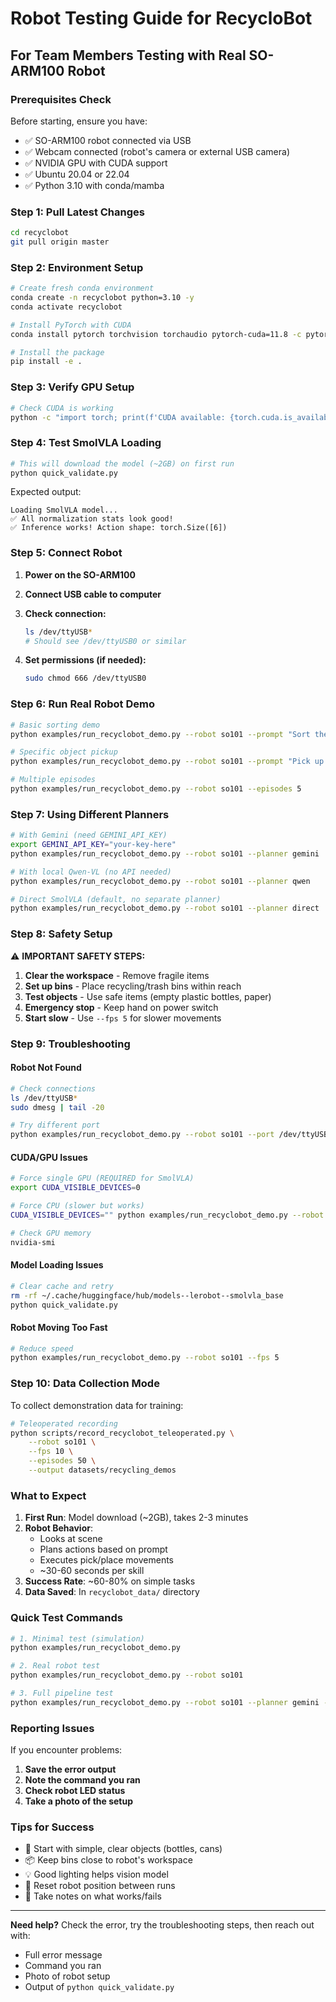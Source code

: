 # Robot Testing Guide for RecycloBot

## For Team Members Testing with Real SO-ARM100 Robot

### Prerequisites Check

Before starting, ensure you have:
- ✅ SO-ARM100 robot connected via USB
- ✅ Webcam connected (robot's camera or external USB camera)
- ✅ NVIDIA GPU with CUDA support
- ✅ Ubuntu 20.04 or 22.04
- ✅ Python 3.10 with conda/mamba

### Step 1: Pull Latest Changes

```bash
cd recyclobot
git pull origin master
```

### Step 2: Environment Setup

```bash
# Create fresh conda environment
conda create -n recyclobot python=3.10 -y
conda activate recyclobot

# Install PyTorch with CUDA
conda install pytorch torchvision torchaudio pytorch-cuda=11.8 -c pytorch -c nvidia -y

# Install the package
pip install -e .
```

### Step 3: Verify GPU Setup

```bash
# Check CUDA is working
python -c "import torch; print(f'CUDA available: {torch.cuda.is_available()}')"
```

### Step 4: Test SmolVLA Loading

```bash
# This will download the model (~2GB) on first run
python quick_validate.py
```

Expected output:
```
Loading SmolVLA model...
✅ All normalization stats look good!
✅ Inference works! Action shape: torch.Size([6])
```

### Step 5: Connect Robot

1. **Power on the SO-ARM100**
2. **Connect USB cable to computer**
3. **Check connection:**
   ```bash
   ls /dev/ttyUSB*
   # Should see /dev/ttyUSB0 or similar
   ```

4. **Set permissions (if needed):**
   ```bash
   sudo chmod 666 /dev/ttyUSB0
   ```

### Step 6: Run Real Robot Demo

```bash
# Basic sorting demo
python examples/run_recyclobot_demo.py --robot so101 --prompt "Sort the items on the table"

# Specific object pickup
python examples/run_recyclobot_demo.py --robot so101 --prompt "Pick up the plastic bottle"

# Multiple episodes
python examples/run_recyclobot_demo.py --robot so101 --episodes 5
```

### Step 7: Using Different Planners

```bash
# With Gemini (need GEMINI_API_KEY)
export GEMINI_API_KEY="your-key-here"
python examples/run_recyclobot_demo.py --robot so101 --planner gemini

# With local Qwen-VL (no API needed)
python examples/run_recyclobot_demo.py --robot so101 --planner qwen

# Direct SmolVLA (default, no separate planner)
python examples/run_recyclobot_demo.py --robot so101 --planner direct
```

### Step 8: Safety Setup

⚠️ **IMPORTANT SAFETY STEPS:**

1. **Clear the workspace** - Remove fragile items
2. **Set up bins** - Place recycling/trash bins within reach
3. **Test objects** - Use safe items (empty plastic bottles, paper)
4. **Emergency stop** - Keep hand on power switch
5. **Start slow** - Use `--fps 5` for slower movements

### Step 9: Troubleshooting

#### Robot Not Found
```bash
# Check connections
ls /dev/ttyUSB*
sudo dmesg | tail -20

# Try different port
python examples/run_recyclobot_demo.py --robot so101 --port /dev/ttyUSB1
```

#### CUDA/GPU Issues
```bash
# Force single GPU (REQUIRED for SmolVLA)
export CUDA_VISIBLE_DEVICES=0

# Force CPU (slower but works)
CUDA_VISIBLE_DEVICES="" python examples/run_recyclobot_demo.py --robot so101

# Check GPU memory
nvidia-smi
```

#### Model Loading Issues
```bash
# Clear cache and retry
rm -rf ~/.cache/huggingface/hub/models--lerobot--smolvla_base
python quick_validate.py
```

#### Robot Moving Too Fast
```bash
# Reduce speed
python examples/run_recyclobot_demo.py --robot so101 --fps 5
```

### Step 10: Data Collection Mode

To collect demonstration data for training:

```bash
# Teleoperated recording
python scripts/record_recyclobot_teleoperated.py \
    --robot so101 \
    --fps 10 \
    --episodes 50 \
    --output datasets/recycling_demos
```

### What to Expect

1. **First Run**: Model download (~2GB), takes 2-3 minutes
2. **Robot Behavior**: 
   - Looks at scene
   - Plans actions based on prompt
   - Executes pick/place movements
   - ~30-60 seconds per skill
3. **Success Rate**: ~60-80% on simple tasks
4. **Data Saved**: In `recyclobot_data/` directory

### Quick Test Commands

```bash
# 1. Minimal test (simulation)
python examples/run_recyclobot_demo.py

# 2. Real robot test
python examples/run_recyclobot_demo.py --robot so101

# 3. Full pipeline test
python examples/run_recyclobot_demo.py --robot so101 --planner gemini --episodes 3
```

### Reporting Issues

If you encounter problems:

1. **Save the error output**
2. **Note the command you ran**
3. **Check robot LED status**
4. **Take a photo of the setup**

### Tips for Success

- 🎯 Start with simple, clear objects (bottles, cans)
- 📦 Keep bins close to robot's workspace
- 💡 Good lighting helps vision model
- 🔄 Reset robot position between runs
- 📝 Take notes on what works/fails

---

**Need help?** Check the error, try the troubleshooting steps, then reach out with:
- Full error message
- Command you ran
- Photo of robot setup
- Output of `python quick_validate.py`